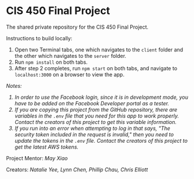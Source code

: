# CIS 450 Final Project
The shared private repository for the CIS 450 Final Project.

Instructions to build locally:
1. Open two Terminal tabs, one which navigates to the `client` folder and the other which navigates to the `server` folder.
2. Run `npm install` on both tabs.
3. After step 2 completes, run `npm start` on both tabs, and navigate to `localhost:3000` on a browser to view the app.

<em>Notes:
1. In order to use the Facebook login, since it is in development mode, you have to be added on the Facebook Developer portal as a tester.
2. If you are copying this project from the GitHub repository, there are variables in the `.env` file that you need for this app to work properly. Contact the creators of this project to get this variable information.
3. If you run into an error when attempting to log in that says, "The security token included in the request is invalid," then you need to update the tokens in the `.env` file. Contact the creators of this project to get the latest AWS tokens.
</em>

Project Mentor: _May Xiao_

Creators: _Natalie Yee, Lynn Chen, Phillip Chau, Chris Elliott_
